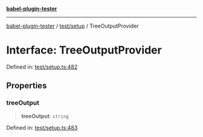 [**babel-plugin-tester**](../../../README.md)

***

[babel-plugin-tester](../../../README.md) / [test/setup](../README.md) / TreeOutputProvider

# Interface: TreeOutputProvider

Defined in: [test/setup.ts:482](https://github.com/babel-utils/babel-plugin-tester/blob/fc3d21b0d5e00d8cddad4db323f3724c672066fd/test/setup.ts#L482)

## Properties

### treeOutput

> **treeOutput**: `string`

Defined in: [test/setup.ts:483](https://github.com/babel-utils/babel-plugin-tester/blob/fc3d21b0d5e00d8cddad4db323f3724c672066fd/test/setup.ts#L483)
